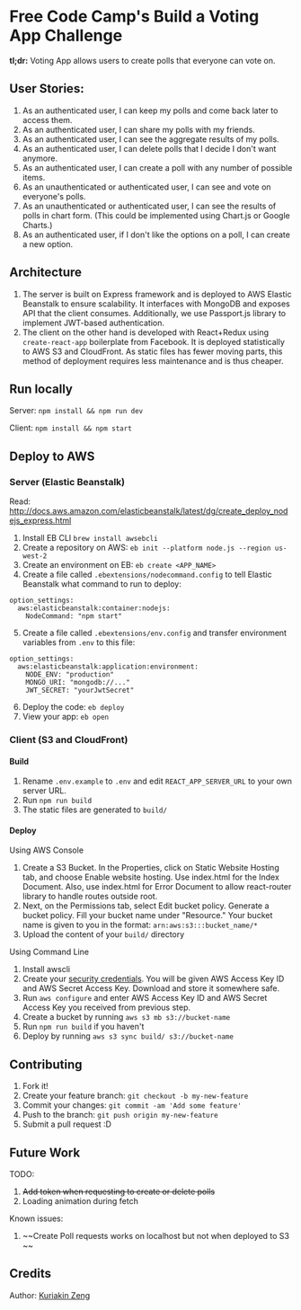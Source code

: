 # Free Code Camp's Build a Voting App Challenge

**tl;dr:** Voting App allows users to create polls that everyone can vote on. 

## User Stories:
1. As an authenticated user, I can keep my polls and come back later to access them.
2. As an authenticated user, I can share my polls with my friends.
3. As an authenticated user, I can see the aggregate results of my polls.
4. As an authenticated user, I can delete polls that I decide I don't want anymore.
5. As an authenticated user, I can create a poll with any number of possible items.
6. As an unauthenticated or authenticated user, I can see and vote on everyone's polls.
7. As an unauthenticated or authenticated user, I can see the results of polls in chart form. (This could be implemented using Chart.js or Google Charts.)
8. As an authenticated user, if I don't like the options on a poll, I can create a new option.

## Architecture
1. The server is built on Express framework and is deployed to AWS Elastic Beanstalk to ensure scalability. It interfaces with MongoDB and exposes API that the client consumes. Additionally, we use Passport.js library to implement JWT-based authentication. 
2. The client on the other hand is developed with React+Redux using ```create-react-app``` boilerplate from Facebook. It is deployed statistically to AWS S3 and CloudFront. As static files has fewer moving parts, this method of deployment requires less maintenance and is thus cheaper.

## Run locally
Server: ```npm install && npm run dev```

Client: ```npm install && npm start```

## Deploy to AWS
### Server (Elastic Beanstalk)
Read: http://docs.aws.amazon.com/elasticbeanstalk/latest/dg/create_deploy_nodejs_express.html
1. Install EB CLI ```brew install awsebcli```
2. Create a repository on AWS: ```eb init --platform node.js --region us-west-2```
3. Create an environment on EB: ```eb create <APP_NAME>```
4. Create a file called ```.ebextensions/nodecommand.config``` to tell Elastic Beanstalk what command to run to deploy:
```
option_settings:
  aws:elasticbeanstalk:container:nodejs:
    NodeCommand: "npm start"
```
5. Create a file called ```.ebextensions/env.config``` and transfer environment variables from ```.env``` to this file:
```
option_settings:
  aws:elasticbeanstalk:application:environment:
    NODE_ENV: "production"
    MONGO_URI: "mongodb://..."
    JWT_SECRET: "yourJwtSecret"
```

6. Deploy the code: ```eb deploy```
7. View your app: ```eb open```

### Client (S3 and CloudFront)
#### Build
1. Rename ```.env.example``` to ```.env``` and edit ```REACT_APP_SERVER_URL``` to your own server URL.
2. Run ```npm run build```
3. The static files are generated to ```build/``` 

#### Deploy
Using AWS Console
1. Create a S3 Bucket. In the Properties, click on Static Website Hosting tab, and choose Enable website hosting. Use index.html for the Index Document. Also, use index.html for Error Document to allow react-router library to handle routes outside root.
2. Next, on the Permissions tab, select Edit bucket policy. Generate a bucket policy. Fill your bucket name under "Resource." Your bucket name is given to you in the format: ```arn:aws:s3:::bucket_name/*```
3. Upload the content of your ```build/``` directory

Using Command Line
1. Install awscli 
2. Create your [security credentials](http://docs.aws.amazon.com/cli/latest/userguide/cli-chap-getting-set-up.html). You will be given AWS Access Key ID and AWS Secret Access Key. Download and store it somewhere safe.
3. Run ```aws configure``` and enter AWS Access Key ID and AWS Secret Access Key you received from previous step.
4. Create a bucket by running ```aws s3 mb s3://bucket-name```
5. Run ```npm run build``` if you haven't
6. Deploy by running ```aws s3 sync build/ s3://bucket-name``` 

## Contributing

1. Fork it!
2. Create your feature branch: `git checkout -b my-new-feature`
3. Commit your changes: `git commit -am 'Add some feature'`
4. Push to the branch: `git push origin my-new-feature`
5. Submit a pull request :D

## Future Work

TODO:
1. ~~Add token when requesting to create or delete polls~~
2. Loading animation during fetch

Known issues:
1. ~~Create Poll requests works on localhost but not when deployed to S3 ~~

## Credits

Author: [Kuriakin Zeng](http://kuriakinzeng.com)
